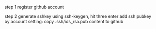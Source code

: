 step 1
    register github account

step 2 
    generate sshkey using ssh-keygen, hit three enter 
    add ssh pubkey by account setting: copy .ssh/ids_rsa.pub content to github
